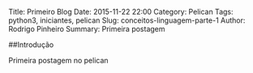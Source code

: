 Title: Primeiro Blog
Date: 2015-11-22 22:00
Category: Pelican
Tags: python3, iniciantes, pelican
Slug: conceitos-linguagem-parte-1
Author: Rodrigo Pinheiro
Summary: Primeira postagem

##Introdução

Primeira postagem no pelican